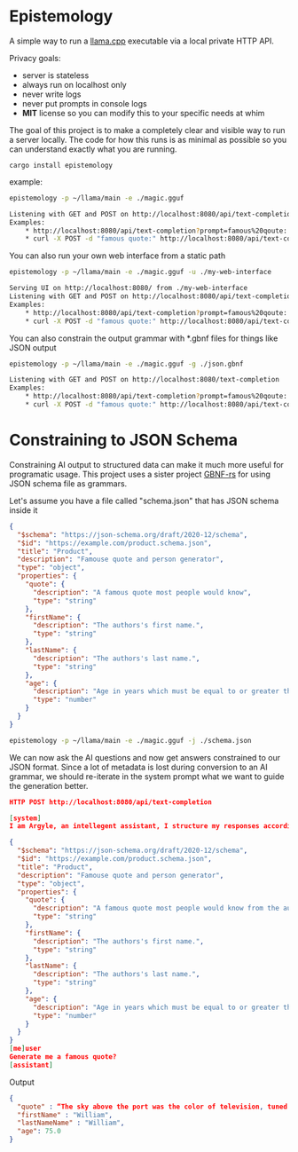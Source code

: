# Epistemology

A simple way to run a [llama.cpp](https://github.com/ggerganov/llama.cpp) executable via a local private HTTP API.

Privacy goals:
* server is stateless
* always run on localhost only
* never write logs
* never put prompts in console logs
* **MIT** license so you can modify this to your specific needs at whim

The goal of this project is to make a completely clear and visible way to run a server locally. The code for how this runs is as minimal as possible so you can understand exactly what you are running.

```
cargo install epistemology
```

example:
```bash
epistemology -p ~/llama/main -e ./magic.gguf

Listening with GET and POST on http://localhost:8080/api/text-completion
Examples:
    * http://localhost:8080/api/text-completion?prompt=famous%20qoute:
    * curl -X POST -d "famous quote:" http://localhost:8080/api/text-completion
```

You can also run your own web interface from a static path

```bash
epistemology -p ~/llama/main -e ./magic.gguf -u ./my-web-interface

Serving UI on http://localhost:8080/ from ./my-web-interface
Listening with GET and POST on http://localhost:8080/api/text-completion
Examples:
    * http://localhost:8080/api/text-completion?prompt=famous%20qoute:
    * curl -X POST -d "famous quote:" http://localhost:8080/api/text-completion
```

You can also constrain the output grammar with *.gbnf files for things like JSON output

```bash
epistemology -p ~/llama/main -e ./magic.gguf -g ./json.gbnf

Listening with GET and POST on http://localhost:8080/text-completion
Examples:
    * http://localhost:8080/api/text-completion?prompt=famous%20qoute:
    * curl -X POST -d "famous quote:" http://localhost:8080/api/text-completion
```

# Constraining to JSON Schema

Constraining AI output to structured data can make it much more useful for programatic usage. This project uses a sister project [GBNF-rs](https://github.com/richardanaya/gbnf) for using JSON schema file as grammars.

Let's assume you have a file called "schema.json" that has JSON schema inside it

```json
{
  "$schema": "https://json-schema.org/draft/2020-12/schema",
  "$id": "https://example.com/product.schema.json",
  "title": "Product",
  "description": "Famouse quote and person generator",
  "type": "object",
  "properties": {
    "quote": {
      "description": "A famous quote most people would know",
      "type": "string"
    },
    "firstName": {
      "description": "The authors's first name.",
      "type": "string"
    },
    "lastName": {
      "description": "The authors's last name.",
      "type": "string"
    },
    "age": {
      "description": "Age in years which must be equal to or greater than zero.",
      "type": "number"
    }
  }
}
```

```bash
epistemology -p ~/llama/main -e ./magic.gguf -j ./schema.json
```

We can now ask the AI questions and now get answers constrained to our JSON format. Since a lot of metadata is lost during conversion to an AI grammar, we should re-iterate in the system prompt what we want to guide the generation better.

```json
HTTP POST http://localhost:8080/api/text-completion

[system]
I am Argyle, an intellegent assistant, I structure my responses according to JSON schema

{
  "$schema": "https://json-schema.org/draft/2020-12/schema",
  "$id": "https://example.com/product.schema.json",
  "title": "Product",
  "description": "Famouse quote and person generator",
  "type": "object",
  "properties": {
    "quote": {
      "description": "A famous quote most people would know from the author's book",
      "type": "string"
    },
    "firstName": {
      "description": "The authors's first name.",
      "type": "string"
    },
    "lastName": {
      "description": "The authors's last name.",
      "type": "string"
    },
    "age": {
      "description": "Age in years which must be equal to or greater than zero.",
      "type": "number"
    }
  }
}
[me]user
Generate me a famous quote?
[assistant] 
```

Output

```json
{ 
  "quote" : “The sky above the port was the color of television, tuned to a dead channel.”,
  "firstName" : "William",
  "lastNameName" : "William",
  "age": 75.0
}
```
